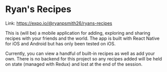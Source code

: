# Ryan's Recipes

Link: https://expo.io/@ryanpsmith26/ryans-recipes

This is (will be) a mobile application for adding, exploring and sharing recipes with your friends and the world. The app is built with React Native for iOS and Android but has only been tested on iOS.

Currently, you can view a handful of built-in recipes as well as add your own. There is no backend for this project so any recipes added will be held on state (managed with Redux) and lost at the end of the session.